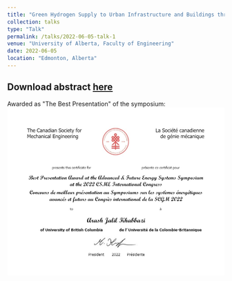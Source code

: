 ```yaml
---
title: "Green Hydrogen Supply to Urban Infrastructure and Buildings through Blending into the Existing Grid"
collection: talks
type: "Talk"
permalink: /talks/2022-06-05-talk-1
venue: "University of Alberta, Faculty of Engineering"
date: 2022-06-05
location: "Edmonton, Alberta"
---
```


Download abstract [here](https://era.library.ualberta.ca/items/f608e27a-3211-49ab-867b-c399a35c6476)
---
Awarded as "The Best Presentation" of the symposium:
![My Image](images/BestPresentation.jpg)
